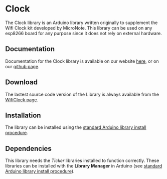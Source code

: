 # Clock
The Clock library is an Arduino library written originally to supplement the Wifi Clock kit developed by MicroNote. This library can be used on any esp8266 board for any purpose since it does not rely on external hardware.

## Documentation
Documentation for the Clock library is available on our website [here](https://micronote.tech/wificlock_product/index.html), or on our [github page](https://github.com/MicroNotebook/wifi_clock/tree/master/arduino).

## Download
The lastest source code version of the Library is always available from the 
[WifiClock page](https://github.com/MicroNotebook/wifi_clock/tree/master/arduino).

## Installation
The library can be installed using the [standard Arduino library install procedure](http://arduino.cc/en/Guide/Libraries#.UwxndHX5PtY).

## Dependencies
This library needs the *Ticker* libraries installed to function correctly. These libraries can be installed with the **Library Manager** in Arduino (see [standard Arduino library install procedure](http://arduino.cc/en/Guide/Libraries#.UwxndHX5PtY)).